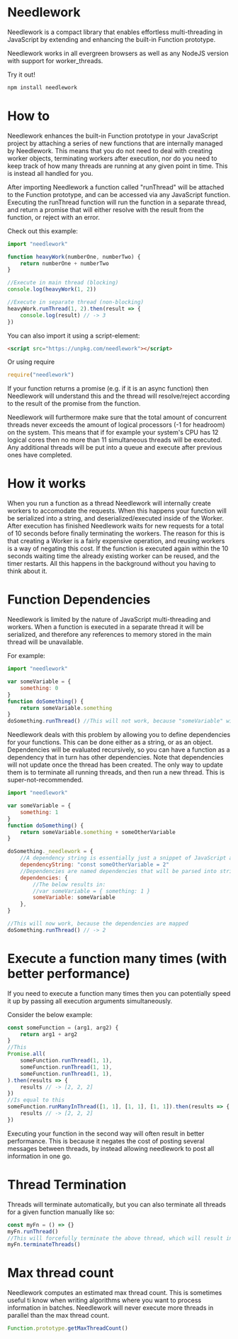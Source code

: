 # Needlework
Needlework is a compact library that enables effortless multi-threading in JavaScript by extending and enhancing the built-in Function prototype.

Needlework works in all evergreen browsers as well as any NodeJS version with support for worker_threads.

Try it out!
```bash
npm install needlework
```

# How to
Needlework enhances the built-in Function prototype in your JavaScript project by attaching a series of new functions that are internally managed by Needlework. This means that you do not need to deal with creating worker objects, terminating workers after execution, nor do you need to keep track of how many threads are running at any given point in time. This is instead all handled for you.

After importing Needlework a function called "runThread" will be attached to the Function prototype, and can be accessed via any JavaScript function. Executing the runThread function will run the function in a separate thread, and return a promise that will either resolve with the result from the function, or reject with an error.

Check out this example:
```javascript
import "needlework"

function heavyWork(numberOne, numberTwo) {
    return numberOne + numberTwo
}

//Execute in main thread (blocking)
console.log(heavyWork(1, 2))

//Execute in separate thread (non-blocking)
heavyWork.runThread(1, 2).then(result => {
    console.log(result) // -> 3
})
```

You can also import it using a script-element:
```html
<script src="https://unpkg.com/needlework"></script>
```

Or using require
```javascript
require("needlework")
```

If your function returns a promise (e.g. if it is an async function) then Needlework will understand this and the thread will resolve/reject according to the result of the promise from the function.

Needlework will furthermore make sure that the total amount of concurrent threads never exceeds the amount of logical processors (-1 for headroom) on the system. This means that if for example your system's CPU has 12 logical cores then no more than 11 simultaneous threads will be executed. Any additional threads will be put into a queue and execute after previous ones have completed. 

# How it works
When you run a function as a thread Needlework will internally create workers to accomodate the requests. When this happens your function will be serialized into a string, and deserialized/executed inside of the Worker. After execution has finished Needlework waits for new requests for a total of 10 seconds before finally terminating the workers. The reason for this is that creating a Worker is a fairly expensive operation, and reusing workers is a way of negating this cost. If the function is executed again within the 10 seconds waiting time the already existing worker can be reused, and the timer restarts. All this happens in the background without you having to think about it.

# Function Dependencies
Needlework is limited by the nature of JavaScript multi-threading and workers. When a function is executed in a separate thread it will be serialized, and therefore any references to memory stored in the main thread will be unavailable. 

For example:

```javascript
import "needlework"

var someVariable = {
    something: 0
}
function doSomething() {
    return someVariable.something 
}
doSomething.runThread() //This will not work, because "someVariable" will be undefined in the new thread.
```

Needlework deals with this problem by allowing you to define dependencies for your functions. This can be done either as a string, or as an object. Dependencies will be evaluated recursively, so you can have a function as a dependency that in turn has other dependencies. 
Note that dependencies will not update once the thread has been created. The only way to update them is to terminate all running threads, and then run a new thread. This is super-not-recommended.
```javascript
import "needlework"

var someVariable = {
    something: 1
}
function doSomething() {
    return someVariable.something + someOtherVariable 
}

doSomething._needlework = {
    //A dependency string is essentially just a snippet of JavaScript as a string. This will execute first of all when the worker loads
    dependencyString: "const someOtherVariable = 2"
    //Dependencies are named dependencies that will be parsed into strings. You can even map functions here.
    dependencies: {
        //The below results in:
        //var someVariable = { something: 1 }
        someVariable: someVariable
    },
}

//This will now work, because the dependencies are mapped
doSomething.runThread() // -> 2
```

# Execute a function many times (with better performance)
If you need to execute a function many times then you can potentially speed it up by passing all execution arguments simultaneously.

Consider the below example:
```javascript
const someFunction = (arg1, arg2) {
    return arg1 + arg2
}
//This
Promise.all(
    someFunction.runThread(1, 1),
    someFunction.runThread(1, 1),
    someFunction.runThread(1, 1),
).then(results => {
    results // -> [2, 2, 2]
})
//Is equal to this
someFunction.runManyInThread([1, 1], [1, 1], [1, 1]).then(results => {
    results // -> [2, 2, 2]
})
```
Executing your function in the second way will often result in better performance. This is because it negates the cost of posting several messages between threads, by instead allowing needlework to post all information in one go.

# Thread Termination
Threads will terminate automatically, but you can also terminate all threads for a given function manually like so:
```javascript
const myFn = () => {}
myFn.runThread()
//This will forcefully terminate the above thread, which will result in a rejected promise
myFn.terminateThreads()
```

# Max thread count
Needlework computes an estimated max thread count. This is sometimes useful ti know when writing algorithms where you want to process information in batches. Needlework will never execute more threads in parallel than the max thread count.
```javascript
Function.prototype.getMaxThreadCount()
```
